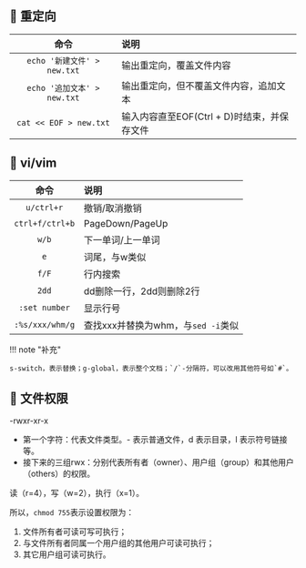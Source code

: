 ## 📌 重定向

|           命令            | 说明                           |
|:-----------------------:|:-----------------------------|
| `echo '新建文件' > new.txt` | 输出重定向，覆盖文件内容                 |
| `echo '追加文本' > new.txt` | 输出重定向，但不覆盖文件内容，追加文本          |
| `cat << EOF > new.txt`  | 输入内容直至EOF(Ctrl + D)时结束，并保存文件 |

## 📌 vi/vim

|       命令        | 说明                       |
|:---------------:|:-------------------------|
|   `u/ctrl+r`    | 撤销/取消撤销                  |
| `ctrl+f/ctrl+b` | PageDown/PageUp          |
|      `w/b`      | 下一单词/上一单词                |
|       `e`       | 词尾，与w类似                  |
|      `f/F`      | 行内搜索                     |
|      `2dd`      | dd删除一行，2dd则删除2行          |
|  `:set number`  | 显示行号                     |
| `:%s/xxx/whm/g` | 查找xxx并替换为whm，与`sed -i`类似 |


!!! note "补充"

    s-switch，表示替换；g-global，表示整个文档；`/`-分隔符，可以改用其他符号如`#`。

## 📌 文件权限

-rwxr-xr-x

* 第一个字符：代表文件类型。- 表示普通文件，d 表示目录，l 表示符号链接等。
* 接下来的三组rwx：分别代表所有者（owner）、用户组（group）和其他用户（others）的权限。

读（r=4），写（w=2），执行（x=1）。

所以，`chmod 755`表示设置权限为：

1. 文件所有者可读可写可执行；
2. 与文件所有者同属一个用户组的其他用户可读可执行；
3. 其它用户组可读可执行。